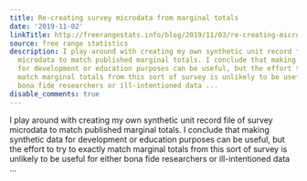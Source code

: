 ```yaml
---
title: Re-creating survey microdata from marginal totals
date: '2019-11-02'
linkTitle: http://freerangestats.info/blog/2019/11/03/re-creating-microdata
source: free range statistics
description: I play around with creating my own synthetic unit record file of survey
  microdata to match published marginal totals. I conclude that making synthetic data
  for development or education purposes can be useful, but the effort to try to exactly
  match marginal totals from this sort of survey is unlikely to be useful for either
  bona fide researchers or ill-intentioned data ...
disable_comments: true
---
```

I play around with creating my own synthetic unit record file of survey microdata to match published marginal totals. I conclude that making synthetic data for development or education purposes can be useful, but the effort to try to exactly match marginal totals from this sort of survey is unlikely to be useful for either bona fide researchers or ill-intentioned data ...